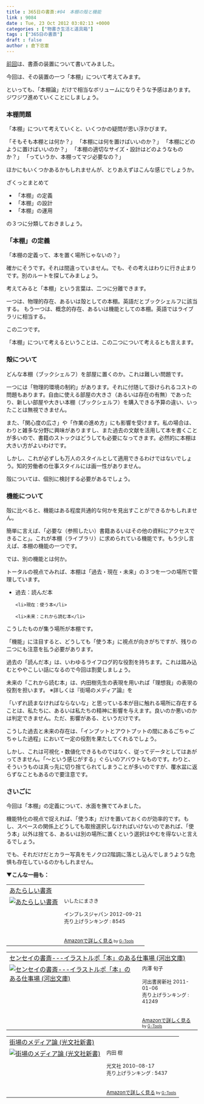 ```yaml
---
title : 365日の書斎:#04　本棚の殻と機能
link : 9084
date : Tue, 23 Oct 2012 03:02:13 +0000
categories : ["物書き生活と道具箱"]
tags : ["365日の書斎"]
draft : false
author : 倉下忠憲
---
```


<a href="https://rashita.net/blog/?p=9055">前回</a>は、書斎の装置について書いてみました。

今回は、その装置の一つ「本棚」について考えてみます。

といっても、「本棚論」だけで相当なボリュームになりそうな予感はあります。ジワジワ進めていくことにしましょう。

<h3>本棚問題</h3>
「本棚」について考えていくと、いくつかの疑問が思い浮かびます。

「そもそも本棚とは何か？」
「本棚には何を置けばいいのか？」
「本棚にどのように置けばいいのか？」
「本棚の適切なサイズ・設計はどのようなものか？」
「っていうか、本棚ってマジ必要なの？」

ほかにもいくつかあるかもしれませんが、とりあえずはこんな感じでしょうか。

ざくっとまとめて

<ul>
	<li>「本棚」の定義</li>
	<li>「本棚」の設計</li>
	<li>「本棚」の運用</li>
</ul>


の３つに分類しておきましょう。

<h3>「本棚」の定義</h3>
「本棚の定義って、本を置く場所じゃないの？」

確かにそうです。それは間違っていません。でも、その考えはわりに行き止まりです。別のルートを探してみましょう。

考えてみると「本棚」という言葉は、二つに分離できます。

一つは、物理的存在、あるいは殻としての本棚。英語だとブックシェルフに該当する。
もう一つは、概念的存在、あるいは機能としての本棚。英語ではライブラリに相当する。

この二つです。

「本棚」について考えるということは、この二つについて考えるとも言えます。

<h3>殻について</h3>
どんな本棚（ブックシェルフ）を部屋に置くのか。これは難しい問題です。

一つには「物理的環境の制約」があります。それに付随して掛けられるコストの問題もあります。自由に使える部屋の大きさ（あるいは存在の有無）であったり、新しい部屋や大きい本棚（ブックシェルフ）を購入できる予算の違い、いったことは無視できません。

また、「関心度の広さ」や「作業の進め方」にも影響を受けます。私の場合は、わりと雑多な分野に興味がありますし、また過去の文献を活用して本を書くことが多いので、書籍のストックはどうしても必要になってきます。必然的に本棚は大きい方がよいわけです。

しかし、これが必ずしも万人のスタイルとして適用できるわけではないでしょう。知的労働者の仕事スタイルには画一性がありません。

殻については、個別に検討する必要があるでしょう。

<h3>機能について</h3>
殻に比べると、機能はある程度共通的な何かを見出すことができるかもしれません。

簡単に言えば、「必要な（参照したい）書籍あるいはその他の資料にアクセスできること」。これが本棚（ライブラリ）に求められている機能です。もう少し言えば、本棚の機能の一つです。

では、別の機能とは何か。

トータルの視点でみれば、本棚は「過去・現在・未来」の３つを一つの場所で管理しています。

<ul>
	<li>過去：読んだ本</li>

	<li>現在：使う本</li>

	<li>未来：これから読む本</li>
</ul>



こうしたものが集う場所が本棚です。

「機能」に注目すると、どうしても「使う本」に視点が向きがちですが、残りの二つにも注意を払う必要があります。

過去の「読んだ本」は、いわゆるライフログ的な役割を持ちます。これは踏み込むとややこしい話になるので今回は割愛しましょう。

未来の「これから読む本」は、内田樹先生の表現を用いれば「理想我」の表現の役割を担います。
※詳しくは『街場のメディア論』を

「いずれ読まなければならないな」と思っている本が目に触れる場所に存在することは、私たちに、あるいは私たちの精神に影響を与えます。良いのか悪いのかは判定できません。ただ、影響がある、というだけです。

こうした過去と未来の存在は、「インプットとアウトプットの間にあるごちゃごちゃした過程」において一定の役割を果たしてくれるでしょう。

しかし、これは可視化・数値化できるものではなく、従ってデータとしてはあがってきません。「〜という感じがする」ぐらいのアバウトなものです。わりと、そういうものは真っ先に切り捨てられてしまうことが多いのですが、覆水盆に返らずなこともあるので要注意です。

<h3>さいごに</h3>
今回は「本棚」の定義について、水面を撫でてみました。

機能特化の視点で捉えれば、「使う本」だけを置いておくのが効率的です。もし、スペースの関係上どうしても取捨選択しなければいけないのであれば、「使う本」以外は捨てる、あるいは別の場所に置くという選択はやむを得ないと言えるでしょう。

でも、それだけだとカラー写真をモノクロ2階調に落とし込んでしまうような危惧も存在しているのかもしれません。

<strong>▼こんな一冊も：</strong>
<table  border="0" cellpadding="5"><tr><td colspan="2"><a href="http://www.amazon.co.jp/%E3%81%82%E3%81%9F%E3%82%89%E3%81%97%E3%81%84%E6%9B%B8%E6%96%8E-%E3%81%84%E3%81%97%E3%81%9F%E3%81%AB%E3%81%BE%E3%81%95%E3%81%8D/dp/4844332783%3FSubscriptionId%3D15SMZCTB9V8NGR2TW082%26tag%3Drashita1000-22%26linkCode%3Dxm2%26camp%3D2025%26creative%3D165953%26creativeASIN%3D4844332783" target="_blank">あたらしい書斎</a><img src="http://www.assoc-amazon.jp/e/ir?t=rashita1000-22&l=ur2&o=9" width="1" height="1" style="border: none;" alt="" /></td></tr><tr><td valign="top"><a href="http://www.amazon.co.jp/%E3%81%82%E3%81%9F%E3%82%89%E3%81%97%E3%81%84%E6%9B%B8%E6%96%8E-%E3%81%84%E3%81%97%E3%81%9F%E3%81%AB%E3%81%BE%E3%81%95%E3%81%8D/dp/4844332783%3FSubscriptionId%3D15SMZCTB9V8NGR2TW082%26tag%3Drashita1000-22%26linkCode%3Dxm2%26camp%3D2025%26creative%3D165953%26creativeASIN%3D4844332783" target="_blank"><img src="http://ecx.images-amazon.com/images/I/51qKJxPtmRL._SL160_.jpg" border="0" alt="あたらしい書斎" /></a></td><td valign="top"><font size="-1">いしたにまさき <br /><br />インプレスジャパン  2012-09-21<br />売り上げランキング : 8545<br /><br /><br /><a href="http://www.amazon.co.jp/%E3%81%82%E3%81%9F%E3%82%89%E3%81%97%E3%81%84%E6%9B%B8%E6%96%8E-%E3%81%84%E3%81%97%E3%81%9F%E3%81%AB%E3%81%BE%E3%81%95%E3%81%8D/dp/4844332783%3FSubscriptionId%3D15SMZCTB9V8NGR2TW082%26tag%3Drashita1000-22%26linkCode%3Dxm2%26camp%3D2025%26creative%3D165953%26creativeASIN%3D4844332783" target="_blank">Amazonで詳しく見る</a></font><font size="-2"> by <a href="http://www.goodpic.com/mt/aws/index.html" >G-Tools</a></font></td></tr></table>

<table  border="0" cellpadding="5"><tr><td colspan="2"><a href="http://www.amazon.co.jp/%E3%82%BB%E3%83%B3%E3%82%BB%E3%82%A4%E3%81%AE%E6%9B%B8%E6%96%8E-%E3%82%A4%E3%83%A9%E3%82%B9%E3%83%88%E3%83%AB%E3%83%9D%E3%80%8C%E6%9C%AC%E3%80%8D%E3%81%AE%E3%81%82%E3%82%8B%E4%BB%95%E4%BA%8B%E5%A0%B4-%E6%B2%B3%E5%87%BA%E6%96%87%E5%BA%AB-%E5%86%85%E6%BE%A4-%E6%97%AC%E5%AD%90/dp/430941060X%3FSubscriptionId%3D15SMZCTB9V8NGR2TW082%26tag%3Drashita1000-22%26linkCode%3Dxm2%26camp%3D2025%26creative%3D165953%26creativeASIN%3D430941060X" target="_blank">センセイの書斎---イラストルポ「本」のある仕事場 (河出文庫)</a><img src="http://www.assoc-amazon.jp/e/ir?t=rashita1000-22&l=ur2&o=9" width="1" height="1" style="border: none;" alt="" /></td></tr><tr><td valign="top"><a href="http://www.amazon.co.jp/%E3%82%BB%E3%83%B3%E3%82%BB%E3%82%A4%E3%81%AE%E6%9B%B8%E6%96%8E-%E3%82%A4%E3%83%A9%E3%82%B9%E3%83%88%E3%83%AB%E3%83%9D%E3%80%8C%E6%9C%AC%E3%80%8D%E3%81%AE%E3%81%82%E3%82%8B%E4%BB%95%E4%BA%8B%E5%A0%B4-%E6%B2%B3%E5%87%BA%E6%96%87%E5%BA%AB-%E5%86%85%E6%BE%A4-%E6%97%AC%E5%AD%90/dp/430941060X%3FSubscriptionId%3D15SMZCTB9V8NGR2TW082%26tag%3Drashita1000-22%26linkCode%3Dxm2%26camp%3D2025%26creative%3D165953%26creativeASIN%3D430941060X" target="_blank"><img src="http://ecx.images-amazon.com/images/I/61s1tpAcWaL._SL160_.jpg" border="0" alt="センセイの書斎---イラストルポ「本」のある仕事場 (河出文庫)" /></a></td><td valign="top"><font size="-1">内澤 旬子 <br /><br />河出書房新社  2011-01-06<br />売り上げランキング : 41249<br /><br /><br /><a href="http://www.amazon.co.jp/%E3%82%BB%E3%83%B3%E3%82%BB%E3%82%A4%E3%81%AE%E6%9B%B8%E6%96%8E-%E3%82%A4%E3%83%A9%E3%82%B9%E3%83%88%E3%83%AB%E3%83%9D%E3%80%8C%E6%9C%AC%E3%80%8D%E3%81%AE%E3%81%82%E3%82%8B%E4%BB%95%E4%BA%8B%E5%A0%B4-%E6%B2%B3%E5%87%BA%E6%96%87%E5%BA%AB-%E5%86%85%E6%BE%A4-%E6%97%AC%E5%AD%90/dp/430941060X%3FSubscriptionId%3D15SMZCTB9V8NGR2TW082%26tag%3Drashita1000-22%26linkCode%3Dxm2%26camp%3D2025%26creative%3D165953%26creativeASIN%3D430941060X" target="_blank">Amazonで詳しく見る</a></font><font size="-2"> by <a href="http://www.goodpic.com/mt/aws/index.html" >G-Tools</a></font></td></tr></table>

<table  border="0" cellpadding="5"><tr><td colspan="2"><a href="http://www.amazon.co.jp/%E8%A1%97%E5%A0%B4%E3%81%AE%E3%83%A1%E3%83%87%E3%82%A3%E3%82%A2%E8%AB%96-%E5%85%89%E6%96%87%E7%A4%BE%E6%96%B0%E6%9B%B8-%E5%86%85%E7%94%B0-%E6%A8%B9/dp/4334035779%3FSubscriptionId%3D15SMZCTB9V8NGR2TW082%26tag%3Drashita1000-22%26linkCode%3Dxm2%26camp%3D2025%26creative%3D165953%26creativeASIN%3D4334035779" target="_blank">街場のメディア論 (光文社新書)</a><img src="http://www.assoc-amazon.jp/e/ir?t=rashita1000-22&l=ur2&o=9" width="1" height="1" style="border: none;" alt="" /></td></tr><tr><td valign="top"><a href="http://www.amazon.co.jp/%E8%A1%97%E5%A0%B4%E3%81%AE%E3%83%A1%E3%83%87%E3%82%A3%E3%82%A2%E8%AB%96-%E5%85%89%E6%96%87%E7%A4%BE%E6%96%B0%E6%9B%B8-%E5%86%85%E7%94%B0-%E6%A8%B9/dp/4334035779%3FSubscriptionId%3D15SMZCTB9V8NGR2TW082%26tag%3Drashita1000-22%26linkCode%3Dxm2%26camp%3D2025%26creative%3D165953%26creativeASIN%3D4334035779" target="_blank"><img src="http://ecx.images-amazon.com/images/I/31vIGg%2BjCPL._SL160_.jpg" border="0" alt="街場のメディア論 (光文社新書)" /></a></td><td valign="top"><font size="-1">内田 樹 <br /><br />光文社  2010-08-17<br />売り上げランキング : 5437<br /><br /><br /><a href="http://www.amazon.co.jp/%E8%A1%97%E5%A0%B4%E3%81%AE%E3%83%A1%E3%83%87%E3%82%A3%E3%82%A2%E8%AB%96-%E5%85%89%E6%96%87%E7%A4%BE%E6%96%B0%E6%9B%B8-%E5%86%85%E7%94%B0-%E6%A8%B9/dp/4334035779%3FSubscriptionId%3D15SMZCTB9V8NGR2TW082%26tag%3Drashita1000-22%26linkCode%3Dxm2%26camp%3D2025%26creative%3D165953%26creativeASIN%3D4334035779" target="_blank">Amazonで詳しく見る</a></font><font size="-2"> by <a href="http://www.goodpic.com/mt/aws/index.html" >G-Tools</a></font></td></tr></table>
